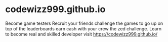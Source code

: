 # codewizz999.github.io
Become game testers Recruit your friends challenge 
the games to go up on top of the leaderboards 
earn cash with your crew the zed challenge. 
Learn to become real and skilled developer visit https://codewizz999.github.io/
